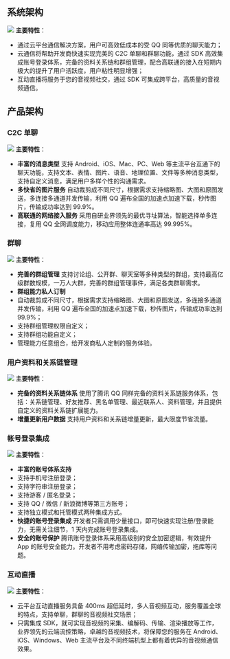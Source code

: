 ## 系统架构
![](http://imgcache.tcecqpoc.fsphere.cn/image/mc.qcloudimg.com/static/img/9eddaf8223f2380f086c7f52a04db224/image.png)
**主要特性**：
- 通过云平台通信解决方案，用户可高效低成本的受 QQ 同等优质的聊天能力；
- 云通信将帮助开发商快速实现完美的 C2C 单聊和群聊功能，通过 SDK 高效集成账号登录体系，完备的资料关系链和群组管理，配合高联通的接入在短期内极大的提升了用户活跃度，用户粘性明显增强；
- 互动直播将服务于您的音视频社交，通过 SDK 可集成跨平台，高质量的音视频通信。

## 产品架构
### C2C 单聊
![](http://imgcache.tcecqpoc.fsphere.cn/image/mc.qcloudimg.com/static/img/54cb73a7a45fc174a202ac5fd5ec842b/image.png)
**主要特性**：
- **丰富的消息类型**
支持 Android、iOS、Mac、PC、Web 等主流平台互通下的聊天功能，支持文本、表情、图片、语音、地理位置、文件等多种消息类型，支持自定义消息，满足用户多样个性的沟通需求。
- **多快省的图片服务**
自动裁剪成不同尺寸，根据需求支持缩略图、大图和原图发送，多连接多通道并发传输，利用 QQ 遍布全国的加速点加速下载，秒传图片，传输成功率达到 99.9%。
- **高联通的网络接入服务**
采用自研业界领先的最优寻址算法，智能选择单多连接，复用 QQ 全网调度能力，移动应用整体连通率高达 99.995%。

### 群聊
![](http://imgcache.tcecqpoc.fsphere.cn/image/mc.qcloudimg.com/static/img/9b5227aaa1c33ba1736bb3858b819026/image.png)
**主要特性**：
- **完善的群组管理**
支持讨论组、公开群、聊天室等多种类型的群组，支持最高亿级群数规模，一万人大群，完善的群组管理事件，满足各类群聊需求。
- **群组能力私人订制**
 - 自动裁剪成不同尺寸，根据需求支持缩略图、大图和原图发送，多连接多通道并发传输，利用 QQ 遍布全国的加速点加速下载，秒传图片，传输成功率达到 99.9%；
 - 支持群组管理权限自定义；
 - 支持群组功能自定义；
 - 管理能力任意组合，给开发商私人定制的服务体验。

### 用户资料和关系链管理
![](http://imgcache.tcecqpoc.fsphere.cn/image/mc.qcloudimg.com/static/img/ab2cf54293906253ea498aa6f0003d73/image.png)
**主要特性**：
- **完备的资料关系链体系**
使用了腾讯 QQ 同样完备的资料关系链服务体系，包括：关系链管理、好友推荐、黑名单管理、最近联系人、资料管理，并且提供自定义的资料关系链扩展能力。
- **增量更新用户数据**
支持用户资料和关系链增量更新，最大限度节省流量。

### 帐号登录集成
![](http://imgcache.tcecqpoc.fsphere.cn/image/mc.qcloudimg.com/static/img/179d6b1a370518567baf3bc833f2ffae/image.png)
**主要特性**：
- **丰富的账号体系支持**
 - 支持手机号注册登录；
 - 支持字符串注册登录；
 - 支持游客 / 匿名登录；
 - 支持 QQ / 微信 / 新浪微博等第三方账号；
 - 支持独立模式和托管模式两种集成方式。
- **快捷的账号登录集成**
开发者只需调用少量接口，即可快速实现注册/登录能力，无需关注细节，1 天内完成账号登录集成。
- **安全的账号保护**
腾讯账号登录体系采用高级别的安全加密逻辑，有效提升 App 的账号安全能力。开发者不用考虑密码存储，网络传输加密，拖库等问题。

### 互动直播
![](http://imgcache.tcecqpoc.fsphere.cn/image/mc.qcloudimg.com/static/img/3b8b73c5deaedd75b360ae1c5716aac2/image.png)
**主要特性**：
- 云平台互动直播服务具备 400ms 超低延时，多人音视频互动，服务覆盖全球的特点，支持单聊，群聊的音视频社交场景；
- 只需集成 SDK，就可实现音视频的采集、编解码、传输、渲染播放等工作，业界领先的云端流控策略，卓越的音视频技术，将保障您的服务在 Android、iOS、Windows、Web 主流平台及不同终端机型上都有着优异的音视频通信效果。




